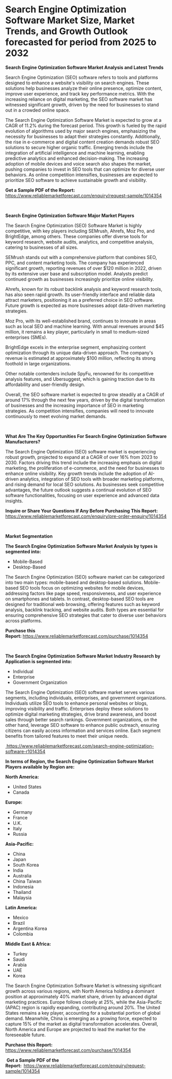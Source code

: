 <p><h1>Search Engine Optimization Software Market Size, Market Trends, and Growth Outlook forecasted for period from 2025 to 2032</h1></p><p><strong>Search Engine Optimization Software Market Analysis and Latest Trends</strong></p>
<p><p>Search Engine Optimization (SEO) software refers to tools and platforms designed to enhance a website's visibility on search engines. These solutions help businesses analyze their online presence, optimize content, improve user experience, and track key performance metrics. With the increasing reliance on digital marketing, the SEO software market has witnessed significant growth, driven by the need for businesses to stand out in a crowded online space.</p><p>The Search Engine Optimization Software Market is expected to grow at a CAGR of 11.2% during the forecast period. This growth is fueled by the rapid evolution of algorithms used by major search engines, emphasizing the necessity for businesses to adapt their strategies constantly. Additionally, the rise in e-commerce and digital content creation demands robust SEO solutions to secure higher organic traffic. Emerging trends include the integration of artificial intelligence and machine learning, enabling predictive analytics and enhanced decision-making. The increasing adoption of mobile devices and voice search also shapes the market, pushing companies to invest in SEO tools that can optimize for diverse user behaviors. As online competition intensifies, businesses are expected to prioritize SEO software to achieve sustainable growth and visibility.</p></p>
<p><strong>Get a Sample PDF of the Report:&nbsp;</strong> <a href="https://www.reliablemarketforecast.com/enquiry/request-sample/1014354?utm_campaign=3224&utm_medium=2&utm_source=Github&utm_content=ia&utm_term=17042025&utm_id=search-engine-optimization-software">https://www.reliablemarketforecast.com/enquiry/request-sample/1014354</a></p>
<p>&nbsp;</p>
<p><strong>Search Engine Optimization Software Major Market Players</strong></p>
<p><p>The Search Engine Optimization (SEO) Software Market is highly competitive, with key players including SEMrush, Ahrefs, Moz Pro, and BrightEdge, among others. These companies offer diverse tools for keyword research, website audits, analytics, and competitive analysis, catering to businesses of all sizes.</p><p>SEMrush stands out with a comprehensive platform that combines SEO, PPC, and content marketing tools. The company has experienced significant growth, reporting revenues of over $120 million in 2022, driven by its extensive user base and subscription model. Analysts predict continued growth as businesses increasingly prioritize online visibility.</p><p>Ahrefs, known for its robust backlink analysis and keyword research tools, has also seen rapid growth. Its user-friendly interface and reliable data attract marketers, positioning it as a preferred choice in SEO software. Future growth is expected as more businesses adopt data-driven marketing strategies.</p><p>Moz Pro, with its well-established brand, continues to innovate in areas such as local SEO and machine learning. With annual revenues around $45 million, it remains a key player, particularly in small to medium-sized enterprises (SMEs).</p><p>BrightEdge excels in the enterprise segment, emphasizing content optimization through its unique data-driven approach. The company's revenue is estimated at approximately $100 million, reflecting its strong foothold in large organizations. </p><p>Other notable contenders include SpyFu, renowned for its competitive analysis features, and Ubersuggest, which is gaining traction due to its affordability and user-friendly design. </p><p>Overall, the SEO software market is expected to grow steadily at a CAGR of around 17% through the next few years, driven by the digital transformation of businesses and the increasing importance of SEO in marketing strategies. As competition intensifies, companies will need to innovate continuously to meet evolving market demands.</p></p>
<p>&nbsp;</p>
<p><strong>What Are The Key Opportunities For Search Engine Optimization Software Manufacturers?</strong></p>
<p><p>The Search Engine Optimization (SEO) software market is experiencing robust growth, projected to expand at a CAGR of over 16% from 2023 to 2030. Factors driving this trend include the increasing emphasis on digital marketing, the proliferation of e-commerce, and the need for businesses to enhance online visibility. Key growth trends include the adoption of AI-driven analytics, integration of SEO tools with broader marketing platforms, and rising demand for local SEO solutions. As businesses seek competitive advantages, the future outlook suggests a continual evolution of SEO software functionalities, focusing on user experience and advanced data insights.</p></p>
<p><strong>Inquire or Share Your Questions If Any Before Purchasing This Report:</strong> <a href="https://www.reliablemarketforecast.com/enquiry/pre-order-enquiry/1014354?utm_campaign=3224&utm_medium=2&utm_source=Github&utm_content=ia&utm_term=17042025&utm_id=search-engine-optimization-software">https://www.reliablemarketforecast.com/enquiry/pre-order-enquiry/1014354</a></p>
<p>&nbsp;</p>
<p><strong>Market Segmentation</strong></p>
<p><strong>The Search Engine Optimization Software Market Analysis by types is segmented into:</strong></p>
<p><ul><li>Mobile-Based</li><li>Desktop-Based</li></ul></p>
<p><p>The Search Engine Optimization (SEO) software market can be categorized into two main types: mobile-based and desktop-based solutions. Mobile-based SEO tools focus on optimizing websites for mobile devices, addressing factors like page speed, responsiveness, and user experience on smartphones and tablets. In contrast, desktop-based SEO tools are designed for traditional web browsing, offering features such as keyword analysis, backlink tracking, and website audits. Both types are essential for ensuring comprehensive SEO strategies that cater to diverse user behaviors across platforms.</p></p>
<p><strong>Purchase this Report:&nbsp;</strong><a href="https://www.reliablemarketforecast.com/purchase/1014354?utm_campaign=3224&utm_medium=2&utm_source=Github&utm_content=ia&utm_term=17042025&utm_id=search-engine-optimization-software">https://www.reliablemarketforecast.com/purchase/1014354</a></p>
<p>&nbsp;</p>
<p><strong>The Search Engine Optimization Software Market Industry Research by Application is segmented into:</strong></p>
<p><ul><li>Individual</li><li>Enterprise</li><li>Government Organization</li></ul></p>
<p><p>The Search Engine Optimization (SEO) software market serves various segments, including individuals, enterprises, and government organizations. Individuals utilize SEO tools to enhance personal websites or blogs, improving visibility and traffic. Enterprises deploy these solutions to optimize digital marketing strategies, drive brand awareness, and boost sales through better search rankings. Government organizations, on the other hand, leverage SEO software to enhance public outreach, ensuring citizens can easily access information and services online. Each segment benefits from tailored features to meet their unique needs.</p></p>
<p><a href="https://www.reliablemarketforecast.com/search-engine-optimization-software-r1014354?utm_campaign=3224&utm_medium=2&utm_source=Github&utm_content=ia&utm_term=17042025&utm_id=search-engine-optimization-software">&nbsp;https://www.reliablemarketforecast.com/search-engine-optimization-software-r1014354</a></p>
<p><strong>In terms of Region, the Search Engine Optimization Software Market Players available by Region are:</strong></p>
<p>
    <p> <strong> North America: </strong>
        <ul>
            <li>United States</li>
            <li>Canada</li>
        </ul>
        </p> 
    <p> <strong> Europe: </strong>
        <ul>
            <li>Germany</li>
            <li>France</li>
            <li>U.K.</li>
            <li>Italy</li>
            <li>Russia</li>
        </ul>
        </p> 
    <p> <strong> Asia-Pacific: </strong>
        <ul>
            <li>China</li>
            <li>Japan</li>
            <li>South Korea</li>
            <li>India</li>
            <li>Australia</li>
            <li>China Taiwan</li>
            <li>Indonesia</li>
            <li>Thailand</li>
            <li>Malaysia</li>
        </ul>
        </p> 
    <p> <strong> Latin America: </strong>
        <ul>
            <li>Mexico</li>
            <li>Brazil</li>
            <li>Argentina Korea</li>
            <li>Colombia</li>
        </ul>
        </p> 
    <p> <strong> Middle East & Africa: </strong>
        <ul>
            <li>Turkey</li>
            <li>Saudi</li>
            <li>Arabia</li>
            <li>UAE</li>
            <li>Korea</li>
        </ul>
    </p>
    </p>
<p><p>The Search Engine Optimization Software Market is witnessing significant growth across various regions, with North America holding a dominant position at approximately 40% market share, driven by advanced digital marketing practices. Europe follows closely at 25%, while the Asia-Pacific (APAC) region is rapidly expanding, contributing around 20%. The United States remains a key player, accounting for a substantial portion of global demand. Meanwhile, China is emerging as a growing force, expected to capture 15% of the market as digital transformation accelerates. Overall, North America and Europe are projected to lead the market for the foreseeable future.</p></p>
<p><strong>Purchase this Report: </strong><a href="https://www.reliablemarketforecast.com/purchase/1014354?utm_campaign=3224&utm_medium=2&utm_source=Github&utm_content=ia&utm_term=17042025&utm_id=search-engine-optimization-software">https://www.reliablemarketforecast.com/purchase/1014354</a></p>
<p>&nbsp;<strong>Get a Sample PDF of the Report:&nbsp;&nbsp;</strong><a href="https://www.reliablemarketforecast.com/enquiry/request-sample/1014354?utm_campaign=3224&utm_medium=2&utm_source=Github&utm_content=ia&utm_term=17042025&utm_id=search-engine-optimization-software">https://www.reliablemarketforecast.com/enquiry/request-sample/1014354</a></p>
<p><strong></strong></p>
<p><p></p><p></p><p></p></p>